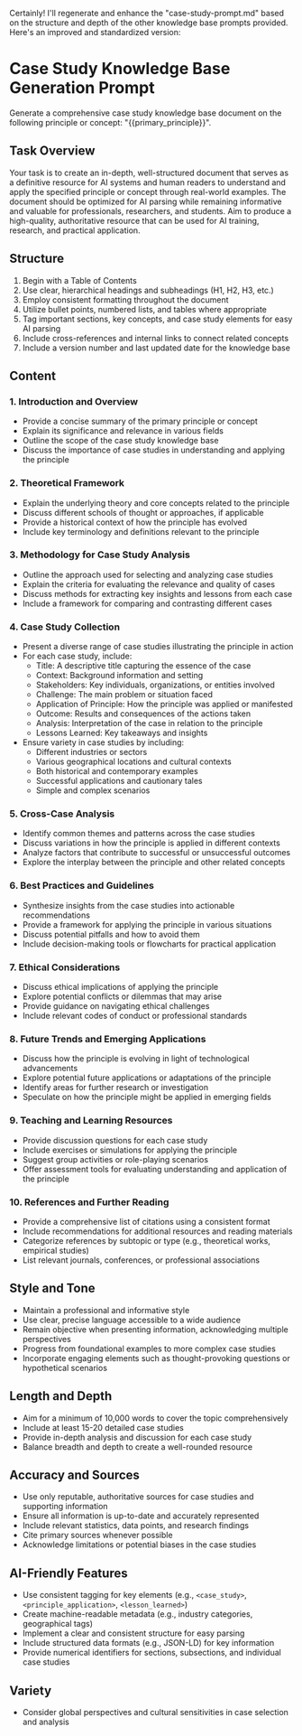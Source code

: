Certainly! I'll regenerate and enhance the "case-study-prompt.md" based on the structure and depth of the other knowledge base prompts provided. Here's an improved and standardized version:

# Case Study Knowledge Base Generation Prompt

Generate a comprehensive case study knowledge base document on the following principle or concept: "{{primary_principle}}".

## Task Overview

Your task is to create an in-depth, well-structured document that serves as a definitive resource for AI systems and human readers to understand and apply the specified principle or concept through real-world examples. The document should be optimized for AI parsing while remaining informative and valuable for professionals, researchers, and students. Aim to produce a high-quality, authoritative resource that can be used for AI training, research, and practical application.

## Structure

1. Begin with a Table of Contents
2. Use clear, hierarchical headings and subheadings (H1, H2, H3, etc.)
3. Employ consistent formatting throughout the document
4. Utilize bullet points, numbered lists, and tables where appropriate
5. Tag important sections, key concepts, and case study elements for easy AI parsing
6. Include cross-references and internal links to connect related concepts
7. Include a version number and last updated date for the knowledge base

## Content

### 1. Introduction and Overview
- Provide a concise summary of the primary principle or concept
- Explain its significance and relevance in various fields
- Outline the scope of the case study knowledge base
- Discuss the importance of case studies in understanding and applying the principle

### 2. Theoretical Framework
- Explain the underlying theory and core concepts related to the principle
- Discuss different schools of thought or approaches, if applicable
- Provide a historical context of how the principle has evolved
- Include key terminology and definitions relevant to the principle

### 3. Methodology for Case Study Analysis
- Outline the approach used for selecting and analyzing case studies
- Explain the criteria for evaluating the relevance and quality of cases
- Discuss methods for extracting key insights and lessons from each case
- Include a framework for comparing and contrasting different cases

### 4. Case Study Collection
- Present a diverse range of case studies illustrating the principle in action
- For each case study, include:
  - Title: A descriptive title capturing the essence of the case
  - Context: Background information and setting
  - Stakeholders: Key individuals, organizations, or entities involved
  - Challenge: The main problem or situation faced
  - Application of Principle: How the principle was applied or manifested
  - Outcome: Results and consequences of the actions taken
  - Analysis: Interpretation of the case in relation to the principle
  - Lessons Learned: Key takeaways and insights
- Ensure variety in case studies by including:
  - Different industries or sectors
  - Various geographical locations and cultural contexts
  - Both historical and contemporary examples
  - Successful applications and cautionary tales
  - Simple and complex scenarios

### 5. Cross-Case Analysis
- Identify common themes and patterns across the case studies
- Discuss variations in how the principle is applied in different contexts
- Analyze factors that contribute to successful or unsuccessful outcomes
- Explore the interplay between the principle and other related concepts

### 6. Best Practices and Guidelines
- Synthesize insights from the case studies into actionable recommendations
- Provide a framework for applying the principle in various situations
- Discuss potential pitfalls and how to avoid them
- Include decision-making tools or flowcharts for practical application

### 7. Ethical Considerations
- Discuss ethical implications of applying the principle
- Explore potential conflicts or dilemmas that may arise
- Provide guidance on navigating ethical challenges
- Include relevant codes of conduct or professional standards

### 8. Future Trends and Emerging Applications
- Discuss how the principle is evolving in light of technological advancements
- Explore potential future applications or adaptations of the principle
- Identify areas for further research or investigation
- Speculate on how the principle might be applied in emerging fields

### 9. Teaching and Learning Resources
- Provide discussion questions for each case study
- Include exercises or simulations for applying the principle
- Suggest group activities or role-playing scenarios
- Offer assessment tools for evaluating understanding and application of the principle

### 10. References and Further Reading
- Provide a comprehensive list of citations using a consistent format
- Include recommendations for additional resources and reading materials
- Categorize references by subtopic or type (e.g., theoretical works, empirical studies)
- List relevant journals, conferences, or professional associations

## Style and Tone
- Maintain a professional and informative style
- Use clear, precise language accessible to a wide audience
- Remain objective when presenting information, acknowledging multiple perspectives
- Progress from foundational examples to more complex case studies
- Incorporate engaging elements such as thought-provoking questions or hypothetical scenarios

## Length and Depth
- Aim for a minimum of 10,000 words to cover the topic comprehensively
- Include at least 15-20 detailed case studies
- Provide in-depth analysis and discussion for each case study
- Balance breadth and depth to create a well-rounded resource

## Accuracy and Sources
- Use only reputable, authoritative sources for case studies and supporting information
- Ensure all information is up-to-date and accurately represented
- Include relevant statistics, data points, and research findings
- Cite primary sources whenever possible
- Acknowledge limitations or potential biases in the case studies

## AI-Friendly Features
- Use consistent tagging for key elements (e.g., `<case_study>`, `<principle_application>`, `<lesson_learned>`)
- Create machine-readable metadata (e.g., industry categories, geographical tags)
- Implement a clear and consistent structure for easy parsing
- Include structured data formats (e.g., JSON-LD) for key information
- Provide numerical identifiers for sections, subsections, and individual case studies

## Variety
- Consider global perspectives and cultural sensitivities in case selection and analysis